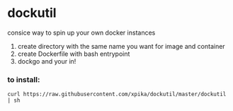 # dockutil

consice way to spin up your own docker instances

1. create directory with the same name you want for image and container
2. create Dockerfile with bash entrypoint   
3. dockgo and your in!    

### to install:

```
curl https://raw.githubusercontent.com/xpika/dockutil/master/dockutil | sh
```
